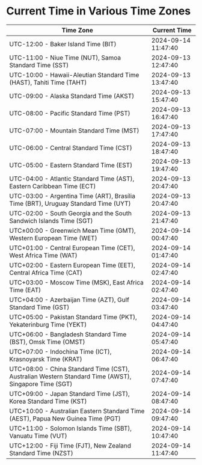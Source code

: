 # Current Time in Various Time Zones

| Time Zone | Current Time |
|-----------|--------------|
| UTC-12:00 - Baker Island Time (BIT) | 2024-09-14 11:47:40 |
| UTC-11:00 - Niue Time (NUT), Samoa Standard Time (SST) | 2024-09-13 12:47:40 |
| UTC-10:00 - Hawaii-Aleutian Standard Time (HAST), Tahiti Time (TAHT) | 2024-09-13 13:47:40 |
| UTC-09:00 - Alaska Standard Time (AKST) | 2024-09-13 15:47:40 |
| UTC-08:00 - Pacific Standard Time (PST) | 2024-09-13 16:47:40 |
| UTC-07:00 - Mountain Standard Time (MST) | 2024-09-13 17:47:40 |
| UTC-06:00 - Central Standard Time (CST) | 2024-09-13 18:47:40 |
| UTC-05:00 - Eastern Standard Time (EST) | 2024-09-13 19:47:40 |
| UTC-04:00 - Atlantic Standard Time (AST), Eastern Caribbean Time (ECT) | 2024-09-13 20:47:40 |
| UTC-03:00 - Argentina Time (ART), Brasília Time (BRT), Uruguay Standard Time (UYT) | 2024-09-13 20:47:40 |
| UTC-02:00 - South Georgia and the South Sandwich Islands Time (SGT) | 2024-09-13 21:47:40 |
| UTC±00:00 - Greenwich Mean Time (GMT), Western European Time (WET) | 2024-09-14 00:47:40 |
| UTC+01:00 - Central European Time (CET), West Africa Time (WAT) | 2024-09-14 01:47:40 |
| UTC+02:00 - Eastern European Time (EET), Central Africa Time (CAT) | 2024-09-14 02:47:40 |
| UTC+03:00 - Moscow Time (MSK), East Africa Time (EAT) | 2024-09-14 02:47:40 |
| UTC+04:00 - Azerbaijan Time (AZT), Gulf Standard Time (GST) | 2024-09-14 03:47:40 |
| UTC+05:00 - Pakistan Standard Time (PKT), Yekaterinburg Time (YEKT) | 2024-09-14 04:47:40 |
| UTC+06:00 - Bangladesh Standard Time (BST), Omsk Time (OMST) | 2024-09-14 05:47:40 |
| UTC+07:00 - Indochina Time (ICT), Krasnoyarsk Time (KRAT) | 2024-09-14 06:47:40 |
| UTC+08:00 - China Standard Time (CST), Australian Western Standard Time (AWST), Singapore Time (SGT) | 2024-09-14 07:47:40 |
| UTC+09:00 - Japan Standard Time (JST), Korea Standard Time (KST) | 2024-09-14 08:47:40 |
| UTC+10:00 - Australian Eastern Standard Time (AEST), Papua New Guinea Time (PGT) | 2024-09-14 09:47:40 |
| UTC+11:00 - Solomon Islands Time (SBT), Vanuatu Time (VUT) | 2024-09-14 10:47:40 |
| UTC+12:00 - Fiji Time (FJT), New Zealand Standard Time (NZST) | 2024-09-14 11:47:40 |
